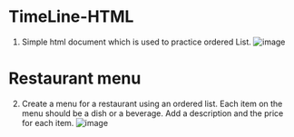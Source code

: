 # TimeLine-HTML 
 1. Simple html document which is used to practice ordered List.
  ![image](https://user-images.githubusercontent.com/32162479/228451047-b3e93c47-12de-4803-8965-96f41f59a188.png)

 
 # Restaurant menu
   2. Create a menu for a restaurant using an ordered list. Each item on the menu should be a dish or a beverage. Add a description and the price for each item.
      ![image](https://user-images.githubusercontent.com/32162479/228452948-de9f8244-406f-4898-a47c-9f0a307f892b.png)
